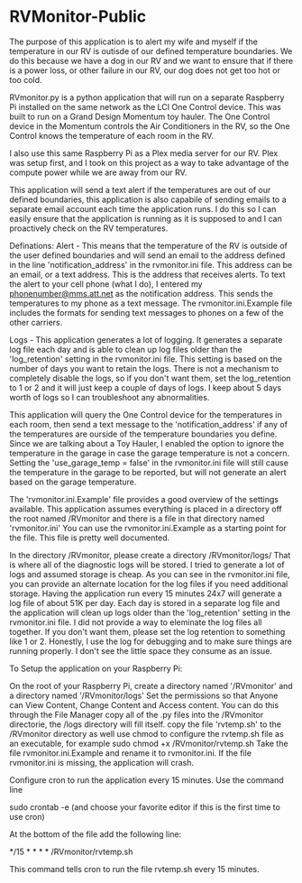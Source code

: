 # RVMonitor-Public

The purpose of this application is to alert my wife and myself if the temperature in our RV is outisde of our defined temperature boundaries. 
We do this because we have a dog in our RV and we want to ensure that if there is a power loss, or other failure in our RV, our dog does not 
get too hot or too cold.

RVmonitor.py is a python application that will run on a separate Raspberry Pi installed on the same network as 
the LCI One Control device. This was built to run on a Grand Design Momentum toy hauler. The One Control device in the Momentum controls the 
Air Conditioners in the RV, so the One Control knows the temperature of each room in the RV. 

I also use this same Raspberry Pi as a Plex media server for our RV. Plex was setup first, and I took on this project as a way to take advantage of the
compute power while we are away from our RV.

This application will send a text alert if the temperatures are out of our defined boundaries, this application is also capabile of sending emails to a
separate email account each time the application runs. I do this so I can easily ensure that the application is running as it is supposed to and I can 
proactively check on the RV temperatures.

Definations:
Alert - This means that the temperature of the RV is outside of the user defined boundaries and will send an email to the address defined in the line 
        'notification_address' in the rvmonitor.ini file. This address can be an email, or a text address. This is the address that receives alerts. 
        To text the alert to your cell phone (what I do), I entered my phonenumber@mms.att.net as the notification address. This sends the temperatures 
        to my phone as a text message. The rvmonitor.ini.Example file includes the formats for sending text messages to phones on a few of the other carriers.

Logs - This application generates a lot of logging. It generates a separate log file each day and is able to clean up log files older than the 'log_retention' 
        setting in the rvmonitor.ini file. This setting is based on the number of days you want to retain the logs. There is not a mechanism to completely disable the logs, 
        so if you don't want them, set the log_retention to 1 or 2 and it will just keep a couple of days of logs. I keep about 5 days worth of logs so I 
        can troubleshoot any abnormalities. 

This application will query the One Control device for the temperatures in each room, then send a text message to the 'notification_address' if any of the temperatures 
are ourside of the temperature boundaries you define.  Since we are talking about a Toy Hauler, I enabled the option to ignore the temperature in the garage
in case the garage temperature is not a concern. Setting the 'use_garage_temp = false' in the rvmonitor.ini file will still cause the temperature in the garage 
to be reported, but will not generate an alert based on the garage temperature.


The 'rvmonitor.ini.Example' file provides a good overview of the settings available.
This application assumes everything is placed in a directory off the root named /RVmonitor and there is a file in that directory named 'rvmonitor.ini'
You can use the rvmonitor.ini.Example as a starting point for the file. This file is pretty well documented.

In the directory /RVmonitor, please create a directory /RVmonitor/logs/ That is where all of the diagnostic logs will
be stored. I tried to generate a lot of logs and assumed storage is cheap. As you can see in the rvmonitor.ini file, 
you can provide an alternate location for the log files if you need additional storage. Having the application run 
every 15 minutes 24x7 will generate a log file of about 51K per day. Each day is stored in a separate log file and the 
application will clean up logs older than the 'log_retention' setting in the rvmonitor.ini file. I did not provide a way to 
eleminate the log files all together. If you don't want them, please set the log retention to something like 1 or 2. Honestly, 
I use the log for debugging and to make sure things are running properly. I don't see the little space they consume as an issue.


To Setup the application on your Raspberry Pi:

On the root of your Raspberry Pi, create a directory named '/RVmonitor' and a directory named '/RVmonitor/logs' 
Set the permissions so that Anyone can View Content, Change Content and Access content. You can do this through the File Manager
copy all of the .py files into the /RVmonitor directorie, the /logs directory will fill itself.
copy the file 'rvtemp.sh' to the /RVmonitor directory as well
use chmod to configure the rvtemp.sh file as an executable, for example
sudo chmod +x /RVmonitor/rvtemp.sh 
Take the file rvmonitor.ini.Example and rename it to rvmonitor.ini. If the file rvmonitor.ini is missing, the application will crash.

Configure cron to run the application every 15 minutes. Use the command line

sudo crontab -e (and choose your favorite editor if this is the first time to use cron)

At the bottom of the file add the following line:

*/15 * * * * /RVmonitor/rvtemp.sh

This command tells cron to run the file rvtemp.sh every 15 minutes.





